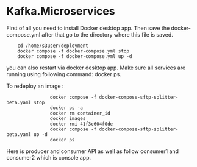 # Kafka.Microservices

First of all you need to install Docker desktop app.
Then save the docker-compose.yml after that go to the directory where this file is saved.

        cd /home/s3user/deployment
        docker compose -f docker-compose.yml stop
        docker compose -f docker-compose.yml up -d

you can also restart via docker desktop app.
Make sure all services are running using following command:
docker ps.

To redeploy an image :
```
                docker compose -f docker-compose-sftp-splitter-beta.yaml stop
                docker ps -a
                docker rm container_id
                docker images
                docker rmi 41f3c604f0de
                docker compose -f docker-compose-sftp-splitter-beta.yaml up -d 
                docker ps
```
Here is producer and consumer API as well as follow consumer1 and consumer2 which is console app.
